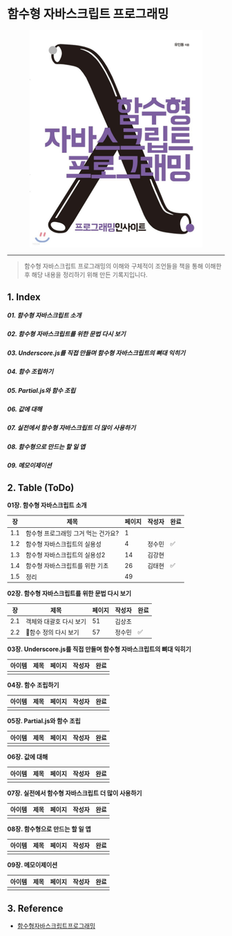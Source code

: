 # 함수형 자바스크립트 프로그래밍

<p align="center" style="width: 400px; margin: 0 auto">
    <img src="./images/FP_BookCover.jpeg">
</p>

------

> 함수형 자바스크립트 프로그래밍의 이해와 구체적이 조언들을 책을 통해 이해한 후 해당 내용을 정리하기 위해 만든 기록지입니다.



## 1. Index

##### 01. 함수형 자바스크립트 소개

##### 02. 함수형 자바스크립트를 위한 문법 다시 보기

##### 03. Underscore.js를 직접 만들며 함수형 자바스크립트의 뼈대 익히기

##### 04. 함수 조립하기

##### 05. Partial.js와 함수 조립

##### 06. 값에 대해

##### 07. 실전에서 함수형 자바스크립트 더 많이 사용하기

##### 08. 함수형으로 만드는 할 일 앱

##### 09. 메모이제이션





## 2. Table (ToDo)

**01장. 함수형 자바스크립트 소개**

| 장   | 제목                                | 페이지 | 작성자 | 완료 |
| ---- | ----------------------------------- | ------ | ------ | ---- |
| 1.1  | 함수형 프로그래밍 그거 먹는 건가요? | 1      |        |      |
| 1.2  | 함수형 자바스크립트의 실용성        | 4      | 정수민 |✅|
| 1.3  | 함수형 자바스크립트의 실용성2       | 14     | 김강현 |      |
| 1.4  | 함수형 자바스크립트를 위한 기초     | 26     | 김태현 |   ✅   |
| 1.5  | 정리                                | 49     |  |      |





**02장. 함수형 자바스크립트를 위한 문법 다시 보기**

| 장   | 제목                    | 페이지 | 작성자 | 완료 |
| ---- | ----------------------- | ------ | ------ | ---- |
| 2.1  | 객체와 대괄호 다시 보기 | 51     | 김상초 |      |
| 2.2  | 함수 정의 다시 보기 | 57     | 정수민 |✅|





**03장. Underscore.js를 직접 만들며 함수형 자바스크립트의 뼈대 익히기** 

| 아이템 | 제목 | 페이지 | 작성자 | 완료 |
| ------ | ---- | ------ | ------ | ---- |
|        |      |        |        |      |





**04장. 함수 조립하기** 

| 아이템 | 제목 | 페이지 | 작성자 | 완료 |
| ------ | ---- | ------ | ------ | ---- |
|        |      |        |        |      |





**05장. Partial.js와 함수 조립** 

| 아이템 | 제목 | 페이지 | 작성자 | 완료 |
| ------ | ---- | ------ | ------ | ---- |
|        |      |        |        |      |





**06장. 값에 대해** 

| 아이템 | 제목 | 페이지 | 작성자 | 완료 |
| ------ | ---- | ------ | ------ | ---- |
|        |      |        |        |      |





**07장. 실전에서 함수형 자바스크립트 더 많이 사용하기** 

| 아이템 | 제목 | 페이지 | 작성자 | 완료 |
| ------ | ---- | ------ | ------ | ---- |
|        |      |        |        |      |





**08장. 함수형으로 만드는 할 일 앱** 

| 아이템 | 제목 | 페이지 | 작성자 | 완료 |
| ------ | ---- | ------ | ------ | ---- |
|        |      |        |        |      |





**09장. 메모이제이션** 

| 아이템 | 제목 | 페이지 | 작성자 | 완료 |
| ------ | ---- | ------ | ------ | ---- |
|        |      |        |        |      |







## 3. Reference

- [함수형자바스크립트프로그래밍](https://www.aladin.co.kr/shop/wproduct.aspx?ItemId=123715872)
